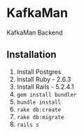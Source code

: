 # KafkaMan
KafkaMan Backend

## Installation
1. Install Postgres
2. Install Ruby - 2.6.3
3. Install Rails - 5.2.4.1
4. `gem install bundler`
5. `bundle install`
6. `rake db:create`
7. `rake db:migrate`
8. `rails s`